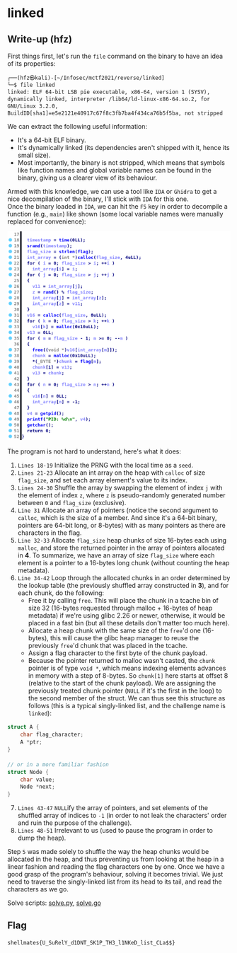 # linked

## Write-up (hfz)
First things first, let's run the `file` command on the binary to have an idea of its properties:
```
┌──(hfz㉿kali)-[~/Infosec/mctf2021/reverse/linked]
└─$ file linked 
linked: ELF 64-bit LSB pie executable, x86-64, version 1 (SYSV), dynamically linked, interpreter /lib64/ld-linux-x86-64.so.2, for GNU/Linux 3.2.0, BuildID[sha1]=e5e2121e40917c67f8c3fb7ba4f434ca76b5f5ba, not stripped
```
We can extract the following useful information:
- It's a 64-bit ELF binary.
- It's dynamically linked (its dependencies aren't shipped with it, hence its small size).
- Most importantly, the binary is not stripped, which means that symbols like function names and global variable names can be found in the binary, giving us a clearer view of its behaviour.

Armed with this knowledge, we can use a tool like `IDA` or `Ghidra` to get a nice decompilation of the binary, I'll stick with `IDA` for this one.  
Once the binary loaded in `IDA`, we can hit the `F5` key in order to decompile a function (e.g., `main`) like shown (some local variable names were manually replaced for convenience):

<p align="center">
  <img src="imgs/ida.png" alt="IDA - Decompiled main function"/>
</p>

The program is not hard to understand, here's what it does:
1. `Lines 18-19` Initialize the PRNG with the local time as a `seed`.
2. `Lines 21-23` Allocate an int array on the heap with `calloc` of size `flag_size`, and set each array element's value to its index.
3. `Lines 24-30` Shuffle the array by swapping the element of index `j` with the element of index `z`, where `z` is pseudo-randomly generated number between `0` and `flag_size` (exclusive).
4. `Line 31` Allocate an array of pointers (notice the second argument to `calloc`, which is the size of a member. And since it's a 64-bit binary, pointers are 64-bit long, or 8-bytes) with as many pointers as there are characters in the flag.
5. `Line 32-33` Allocate `flag_size` heap chunks of size 16-bytes each using `malloc`, and store the returned pointer in the array of pointers allocated in **4**. To summarize, we have an array of size `flag_size` where each element is a pointer to a 16-bytes long chunk (without counting the heap metadata).
6. `Line 34-42` Loop through the allocated chunks in an order determined by the lookup table (the previously shuffled array constructed in **3**), and for each chunk, do the following:
    - Free it by calling `free`. This will place the chunk in a tcache bin of size 32 (16-bytes requested through malloc + 16-bytes of heap metadata) if we're using glibc 2.26 or newer, otherwise, it would be placed in a fast bin (but all these details don't matter too much here).
    - Allocate a heap chunk with the same size of the `free`'d one (16-bytes), this will cause the glibc heap manager to reuse the previously `free`'d chunk that was placed in the tcache.
    - Assign a flag character to the first byte of the chunk payload.
    - Because the pointer returned to malloc wasn't casted, the `chunk` pointer is of type `void *`, which means indexing elements advances in memory with a step of 8-bytes. So `chunk[1]` here starts at offset 8 (relative to the start of the chunk payload). We are assigning the previously treated chunk pointer (`NULL` if it's the first in the loop) to the second member of the struct. We can thus see this structure as follows (this is a typical singly-linked list, and the challenge name is `linked`):
```c
struct A {
	char flag_character;
	A *ptr;
}

// or in a more familiar fashion
struct Node {
	char value;
	Node *next;
}
```
  7. `Lines 43-47` `NULL`ify the array of pointers, and set elements of the shuffled array of indices to `-1` (in order to not leak the characters' order and ruin the purpose of the challenge).
  8. `Lines 48-51` Irrelevant to us (used to pause the program in order to dump the heap).

Step `5` was made solely to shuffle the way the heap chunks would be allocated in the heap, and thus preventing us from looking at the heap in a linear fashion and reading the flag characters one by one.
Once we have a good grasp of the program's behaviour, solving it becomes trivial. We just need to traverse the singly-linked list from its head to its tail, and read the characters as we go.

Solve scripts: [solve.py](./solve.py), [solve.go](./solve.go)

## Flag
`shellmates{U_SuRelY_d1DNT_SK1P_TH3_l1NKeD_list_CLa$$}`
